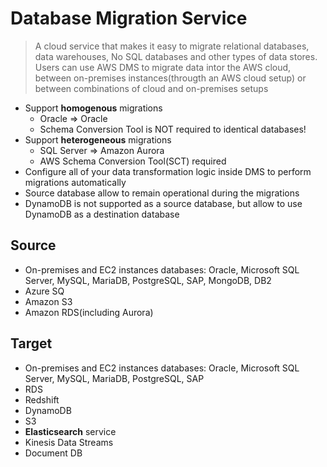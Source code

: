 # Database Migration Service
>  A cloud service that makes it easy to migrate relational databases, data warehouses, No SQL databases and other types of data stores. Users can use AWS DMS to migrate data intor the AWS cloud, between on-premises instances(througth an AWS cloud setup) or between combinations of cloud and on-premises setups
* Support **homogenous** migrations
  * Oracle => Oracle
  * Schema Conversion Tool is NOT required to identical databases!
* Support **heterogeneous** migrations
  * SQL Server => Amazon Aurora
  * AWS Schema Conversion Tool(SCT) required
* Configure all of your data transformation logic inside DMS to perform migrations automatically
* Source database allow to remain operational during the migrations
* DynamoDB is not supported as a source database, but allow to use DynamoDB as a destination database

## Source
* On-premises and EC2 instances databases: Oracle, Microsoft SQL Server, MySQL, MariaDB, PostgreSQL, SAP, MongoDB, DB2
* Azure SQ 
* Amazon S3
* Amazon RDS(including Aurora)

## Target
* On-premises and EC2 instances databases: Oracle, Microsoft SQL Server, MySQL, MariaDB, PostgreSQL, SAP
* RDS
* Redshift
* DynamoDB
* S3
* **Elasticsearch** service
* Kinesis Data Streams
* Document DB